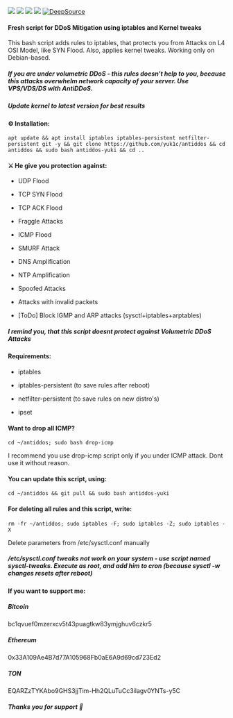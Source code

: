 <a href="#"><img src="https://img.shields.io/github/forks/yuk1c/antiddos"/></a>
<a href="#"><img src="https://img.shields.io/github/license/yuk1c/antiddos"/></a>
<a href="#"><img src="https://img.shields.io/github/last-commit/yuk1c/antiddos"/></a>
<a href="#"><img src="https://img.shields.io/github/contributors/yuk1c/antiddos"/></a>
[![DeepSource](https://deepsource.io/gh/yuk1c/antiddos.svg/?label=active+issues&show_trend=true&token=tVgsBqvfV3KBAOkyv3rCEYiV)](https://deepsource.io/gh/yuk1c/antiddos/?ref=repository-badge)
#### Fresh script for DDoS Mitigation using iptables and Kernel tweaks
This bash script adds rules to iptables, that protects you from Attacks on L4 OSI Model, like SYN Flood. Also, applies kernel tweaks. Working only on Debian-based.
##### If you are under volumetric DDoS - this rules doesn't help to you, because this attacks overwhelm network capacity of your server. Use VPS/VDS/DS with AntiDDoS.
##### Update kernel to latest version for best results

#### ⚙️ Installation:
```
apt update && apt install iptables iptables-persistent netfilter-persistent git -y && git clone https://github.com/yuk1c/antiddos && cd antiddos && sudo bash antiddos-yuki && cd ..
```

#### ⚔️ He give you protection against:

* UDP Flood

* TCP SYN Flood 

* TCP ACK Flood

* Fraggle Attacks

* ICMP Flood 

* SMURF Attack

* DNS Amplification

* NTP Amplification

* Spoofed Attacks

* Attacks with invalid packets

* [ToDo] Block IGMP and ARP attacks (sysctl+iptables+arptables)


##### I remind you, that this script doesnt protect against Volumetric DDoS Attacks

#### Requirements:

* iptables

* iptables-persistent (to save rules after reboot)

* netfilter-persistent (to save rules on new distro's)

* ipset


#### Want to drop all ICMP?
```
cd ~/antiddos; sudo bash drop-icmp
```

I recommend you use drop-icmp script only if you under ICMP attack. Dont use it without reason.

#### You can update this script, using:
```
cd ~/antiddos && git pull && sudo bash antiddos-yuki
```

#### For deleting all rules and this script, write:
```
rm -fr ~/antiddos; sudo iptables -F; sudo iptables -Z; sudo iptables -X
```
Delete parameters from /etc/sysctl.conf manually


##### /etc/sysctl.conf tweaks not work on your system - use script named sysctl-tweaks. Execute as root, and add him to cron (because sysctl -w changes resets after reboot)

#### If you want to support me:

##### Bitcoin
bc1qvuef0mzerxcv5t43puagtkw83ymjghuv6czkr5

##### Ethereum
0x33A109Ae4B7d77A105968Fb0aE6A9d69cd723Ed2

##### TON
EQARZzTYKAbo9GHS3jjTim-Hh2QLuTuCc3ilagv0YNTs-y5C


##### Thanks you for support 💙
